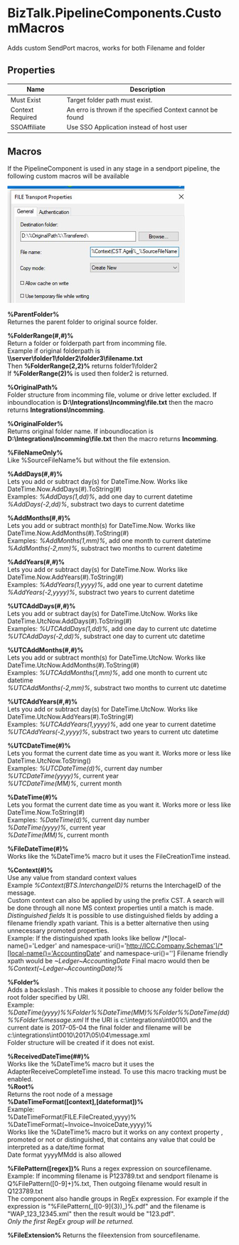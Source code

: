 
# BizTalk.PipelineComponents.CustomMacros
Adds custom SendPort macros, works for both Filename and folder<br/>

## Properties
|Name|Description|
|--|--|
|Must Exist|Target folder path must exist.|
|Context Required|An erro is thrown if the specified Context cannot be found|
|SSOAffiliate|Use SSO Application instead of host user|

## Macros
If the PipelineComponent is used in any stage in a sendport pipeline, the following custom macros will be available

![Example](/MacroFolder.JPG?raw=true "Example")

**%ParentFolder%**<br/> Returnes the parent folder to original source folder.<br/>

**%FolderRange(#,#)%**<br/> Return a folder or folderpath part from incomming file. <br/>
Example if original folderpath is **\\\\server\folder1\folder2\folder3\filename.txt**<br/>
Then **%FolderRange(2,2)%** returns  folder1\folder2<br/>If **%FolderRange(2)%** is used then folder2 is returned.<br/>

**%OriginalPath%**<br/> Folder structure from incomming file, volume or drive letter excluded. 
If inboundlocation is **D:\Integrations\Incomming\file.txt** then the macro returns **Integrations\Incomming**.<br/>

**%OriginalFolder%**<br/> Returns original folder name. 
If inboundlocation is **D:\Integrations\Incomming\file.txt** then the macro returns **Incomming**.<br/>

**%FileNameOnly%**<br/>    Like %SourceFileName% but without the file extension.<br/>

**%AddDays(#,#)%**<br/> Lets you add or subtract day(s) for DateTime.Now. Works like DateTime.Now.AddDays(#).ToString(#)<br/>
                  Examples: _%AddDays(1,dd)%_, add one day to current datetime<br/>
                           _%AddDays(-2,dd)%_, substract two days to current datetime<br/>

**%AddMonths(#,#)%**<br/> Lets you add or subtract month(s) for DateTime.Now. Works like DateTime.Now.AddMonths(#).ToString(#)<br/>
                  Examples: _%AddMonths(1,mm)%_, add one month to current datetime<br/>
                           _%AddMonths(-2,mm)%_, substract two months to current datetime<br/>
			   
**%AddYears(#,#)%**<br/> Lets you add or subtract day(s) for DateTime.Now. Works like DateTime.Now.AddYears(#).ToString(#)<br/>
                  Examples: _%AddYears(1,yyyy)%_, add one year to current datetime<br/>
                           _%AddYears(-2,yyyy)%_, substract two years to current datetime<br/>
			   
**%UTCAddDays(#,#)%**<br/> Lets you add or subtract day(s) for DateTime.UtcNow. Works like DateTime.UtcNow.AddDays(#).ToString(#)<br/>
                  Examples: _%UTCAddDays(1,dd)%_, add one day to current utc datetime<br/>
                           _%UTCAddDays(-2,dd)%_, substract one day to current utc datetime<br/>

**%UTCAddMonths(#,#)%**<br/> Lets you add or subtract month(s) for DateTime.UtcNow. Works like DateTime.UtcNow.AddMonths(#).ToString(#)<br/>
                  Examples: _%UTCAddMonths(1,mm)%_, add one month to current utc datetime<br/>
                           _%UTCAddMonths(-2,mm)%_, substract two months to current utc datetime<br/>
			   
**%UTCAddYears(#,#)%**<br/> Lets you add or subtract day(s) for DateTime.UtcNow. Works like DateTime.UtcNow.AddYears(#).ToString(#)<br/>
                  Examples: _%UTCAddYears(1,yyyy)%_, add one year to current datetime<br/>
                           _%UTCAddYears(-2,yyyy)%_, substract two years to current utc datetime<br/>

**%UTCDateTime(#)%**<br/>    Lets you format the current date time as you want it. Works more or less like DateTime.UtcNow.ToString()<br/>
                  Examples: _%UTCDateTime(d)%_, current day number<br/>
                            _%UTCDateTime(yyyy)%_, current year<br/>
                            _%UTCDateTime(MM)%_, current month<br/>
			    
**%DateTime(#)%**<br/>    Lets you format the current date time as you want it. Works more or less like DateTime.Now.ToString(#)<br/>
                  Examples: _%DateTime(d)%_, current day number<br/>
                            _%DateTime(yyyy)%_, current year<br/>
                            _%DateTime(MM)%_, current month<br/>
			    
**%FileDateTime(#)%**<br/> Works like the %DateTime% macro but it uses the FileCreationTime instead.<br/>

**%Context(#)%**<br/>     Use any value from standard context values<br/>
                  Example _%Context(BTS.InterchangeID)%_ returns the InterchageID of the message.<br/>
				  Custom context can also be applied by using the prefix CST. A search will be done through all none MS context properties until a match is made.<br/>
                *Distinguished fields*
                  It is possible to use distinguished fields by adding a filename friendly xpath variant. This is a better alternative then using unnecessary promoted properties.<br/>
                  Example: 
                  If the distinguished xpath looks like bellow
/*[local-name()='Ledger' and namespace-uri()='http://ICC.Company.Schemas']/*[local-name()='AccountingDate' and namespace-uri()='']
Filename friendly xpath would be _\~Ledger~AccountingDate_
Final macro would then be _%Context(\~Ledger~AccountingDate)%_

				  
**%Folder%**<br/>          Adds a backslash \. This makes it possible to choose any folder bellow the root folder specified by URI.<br/>
                  Example: _%DateTime(yyyy)%%Folder%%DateTime(MM)%%Folder%%DateTime(dd)%%Folder%message.xml_
                           If the URI is c:\integrations\int0010\ and the current date is 2017-05-04 the final folder
                           and filename will be c:\integrations\int0010\2017\05\04\message.xml<br/>
Folder structure will be created if it does not exist.
			   
**%ReceivedDateTime(##)%**<br/> Works like the %DateTime% macro but it uses the AdapterReceiveCompleteTime instead. 
				To use this macro tracking must be enabled.<br/> 
**%Root%**<br/> Returns the root node of a message<br/> 
**%DateTimeFormat([context],[dateformat])%**<br/>
Example: <br/>%DateTimeFormat(FILE.FileCreated,yyyy)%<br/>%DateTimeFormat(\~Invoice\~InvoiceDate,yyyy)% <br/>
 Works like the %DateTime% macro but it works on any context property , promoted or not or  distinguished, that contains any value that could be interpreted as a date/time format<br/>
 Date format yyyyMMdd is also allowed<br/>

**%FilePattern([regex])%** Runs a regex expression on sourcefilename.<br/>
Example: If incomming filename is  P123789.txt and sendport filename is Q%FilePattern([0-9]+)%.txt, Then outgoing filename would result in Q123789.txt<br/>
The component also handle groups in RegEx expression. For example if the expression is "%FilePattern(\_([0-9]{3})\_)%.pdf" and the filename is "WAP_123_12345.xml" then the result would be "123.pdf".<br/>
_Only the first RegEx group will be returned._

**%FileExtension%** Returns the fileextension from sourcefilename.<br/>

